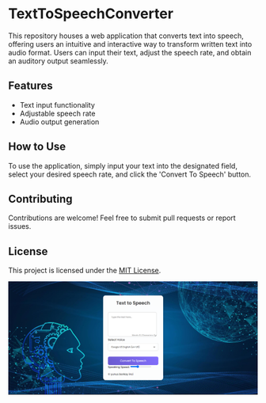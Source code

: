 # TextToSpeechConverter

This repository houses a web application that converts text into speech, offering users an intuitive and interactive way to transform written text into audio format. Users can input their text, adjust the speech rate, and obtain an auditory output seamlessly.

## Features

- Text input functionality
- Adjustable speech rate
- Audio output generation

## How to Use

To use the application, simply input your text into the designated field, select your desired speech rate, and click the 'Convert To Speech' button.

## Contributing

Contributions are welcome! Feel free to submit pull requests or report issues.

## License

This project is licensed under the [MIT License](LICENSE).

![Application Interface](preview.png) 
